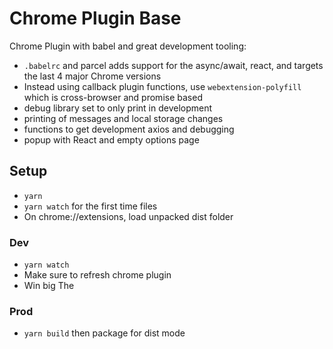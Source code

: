# Chrome Plugin Base

Chrome Plugin with babel and great development tooling:

- `.babelrc` and parcel adds support for the async/await, react, and targets the last 4 major Chrome versions
- Instead using callback plugin functions, use `webextension-polyfill` which is cross-browser and promise based
- debug library set to only print in development
- printing of messages and local storage changes
- functions to get development axios and debugging
- popup with React and empty options page

## Setup

- `yarn`
- `yarn watch` for the first time files
- On chrome://extensions, load unpacked dist folder


### Dev

- `yarn watch`
- Make sure to refresh chrome plugin
- Win big
  The

### Prod

- `yarn build` then package for dist mode
